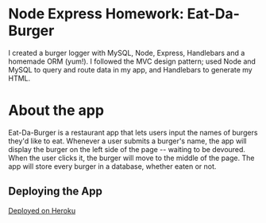# Node Express Homework: Eat-Da-Burger

I created a burger logger with MySQL, Node, Express, Handlebars and a homemade ORM (yum!). I followed the MVC design pattern; used Node and MySQL to query and route data in my app, and Handlebars to generate my HTML.

# About the app
Eat-Da-Burger is a restaurant app that lets users input the names of burgers they'd like to eat.
Whenever a user submits a burger's name, the app will display the burger on the left side of the page -- waiting to be devoured. When the user clicks it, the burger will move to the middle of the page.
The app will store every burger in a database, whether eaten or not.

## Deploying the App

[Deployed on Heroku](https://eat-da-burgel.herokuapp.com/)



